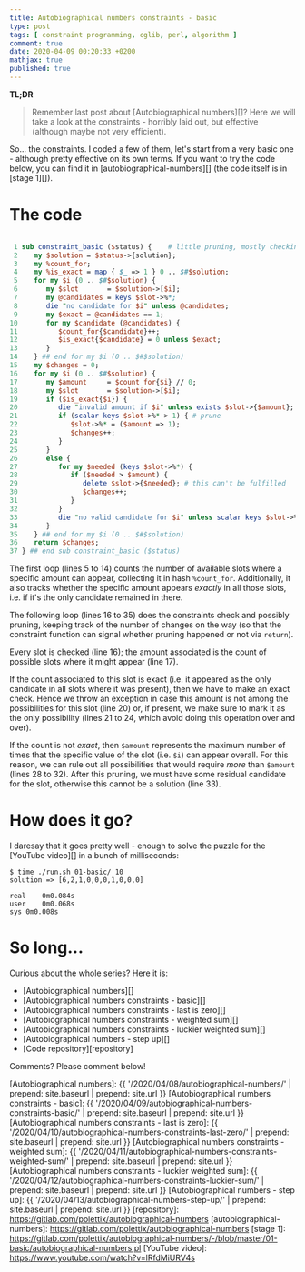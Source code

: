 ```yaml
---
title: Autobiographical numbers constraints - basic
type: post
tags: [ constraint programming, cglib, perl, algorithm ]
comment: true
date: 2020-04-09 00:20:33 +0200
mathjax: true
published: true
---
```


**TL;DR**

> Remember last post about [Autobiographical numbers][]? Here we will take a
> look at the constraints - horribly laid out, but effective (although maybe
> not very efficient).

So... the constraints. I coded a few of them, let's start from a very basic
one - although pretty effective on its own terms. If you want to try the
code below, you can find it in [autobiographical-numbers][] (the code itself
is in [stage 1][]).

# The code

```perl

 1 sub constraint_basic ($status) {    # little pruning, mostly checking
 2    my $solution = $status->{solution};
 3    my %count_for;
 4    my %is_exact = map { $_ => 1 } 0 .. $#$solution;
 5    for my $i (0 .. $#$solution) {
 6       my $slot       = $solution->[$i];
 7       my @candidates = keys $slot->%*;
 8       die "no candidate for $i" unless @candidates;
 9       my $exact = @candidates == 1;
10       for my $candidate (@candidates) {
11          $count_for{$candidate}++;
12          $is_exact{$candidate} = 0 unless $exact;
13       }
14    } ## end for my $i (0 .. $#$solution)
15    my $changes = 0;
16    for my $i (0 .. $#$solution) {
17       my $amount     = $count_for{$i} // 0;
18       my $slot       = $solution->[$i];
19       if ($is_exact{$i}) {
20          die "invalid amount if $i" unless exists $slot->{$amount};
21          if (scalar keys $slot->%* > 1) { # prune
22             $slot->%* = ($amount => 1);
23             $changes++;
24          }
25       }
26       else {
27          for my $needed (keys $slot->%*) {
28             if ($needed > $amount) {
29                delete $slot->{$needed}; # this can't be fulfilled
30                $changes++;
31             }
32          }
33          die "no valid candidate for $i" unless scalar keys $slot->%*;
34       }
35    } ## end for my $i (0 .. $#$solution)
36    return $changes;
37 } ## end sub constraint_basic ($status)
```

The first loop (lines 5 to 14) counts the number of available slots where a
specific amount can appear, collecting it in hash `%count_for`.
Additionally, it also tracks whether the specific amount appears *exactly*
in all those slots, i.e. if it's the only candidate remained in there.

The following loop (lines 16 to 35) does the constraints check and possibly
pruning, keeping track of the number of changes on the way (so that the
constraint function can signal whether pruning happened or not via
`return`).

Every slot is checked (line 16); the amount associated is the count of
possible slots where it might appear (line 17).

If the count associated to this slot is exact (i.e. it appeared as the only
candidate in all slots where it was present), then we have to make an exact
check. Hence we throw an exception in case this amount is not among the
possibilities for this slot (line 20) or, if present, we make sure to mark
it as the only possibility (lines 21 to 24, which avoid doing this operation
over and over).

If the count is not *exact*, then `$amount` represents the maximum number of
times that the specific value of the slot (i.e. `$i`) can appear overall.
For this reason, we can rule out all possibilities that would require *more*
than `$amount` (lines 28 to 32). After this pruning, we must have some
residual candidate for the slot, otherwise this cannot be a solution (line
33).

# How does it go?

I daresay that it goes pretty well - enough to solve the puzzle for the
[YouTube video][] in a bunch of milliseconds:

```shell
$ time ./run.sh 01-basic/ 10
solution => [6,2,1,0,0,0,1,0,0,0]

real	0m0.084s
user	0m0.068s
sys	0m0.008s
```

# So long...

Curious about the whole series? Here it is:

- [Autobiographical numbers][]
- [Autobiographical numbers constraints - basic][]
- [Autobiographical numbers constraints - last is zero][]
- [Autobiographical numbers constraints - weighted sum][]
- [Autobiographical numbers constraints - luckier weighted sum][]
- [Autobiographical numbers - step up][]
- [Code repository][repository]

Comments? Please comment below!

[Autobiographical numbers]: {{ '/2020/04/08/autobiographical-numbers/' | prepend: site.baseurl | prepend: site.url }}
[Autobiographical numbers constraints - basic]: {{ '/2020/04/09/autobiographical-numbers-constraints-basic/' | prepend: site.baseurl | prepend: site.url }}
[Autobiographical numbers constraints - last is zero]: {{ '/2020/04/10/autobiographical-numbers-constraints-last-zero/' | prepend: site.baseurl | prepend: site.url }}
[Autobiographical numbers constraints - weighted sum]: {{ '/2020/04/11/autobiographical-numbers-constraints-weighted-sum/' | prepend: site.baseurl | prepend: site.url }}
[Autobiographical numbers constraints - luckier weighted sum]: {{ '/2020/04/12/autobiographical-numbers-constraints-luckier-sum/' | prepend: site.baseurl | prepend: site.url }}
[Autobiographical numbers - step up]: {{ '/2020/04/13/autobiographical-numbers-step-up/' | prepend: site.baseurl | prepend: site.url }}
[repository]: https://gitlab.com/polettix/autobiographical-numbers
[autobiographical-numbers]: https://gitlab.com/polettix/autobiographical-numbers
[stage 1]: https://gitlab.com/polettix/autobiographical-numbers/-/blob/master/01-basic/autobiographical-numbers.pl
[YouTube video]: https://www.youtube.com/watch?v=lRfdMiURV4s
